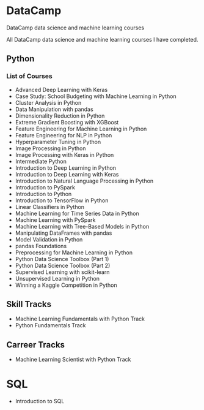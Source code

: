 # DataCamp
DataCamp data science and machine learning courses

All DataCamp data science and machine learning courses I have completed.
## Python
### List of Courses 
* Advanced Deep Learning with Keras
* Case Study: School Budgeting with Machine
Learning in Python
* Cluster Analysis in Python
* Data Manipulation with pandas
* Dimensionality Reduction in Python
* Extreme Gradient Boosting with XGBoost
* Feature Engineering for Machine Learning in
Python
* Feature Engineering for NLP in Python
* Hyperparameter Tuning in Python
* Image Processing in Python
* Image Processing with Keras in Python
* Intermediate Python
* Introduction to Deep Learning in Python
* Introduction to Deep Learning with Keras
* Introduction to Natural Language Processing in
Python
* Introduction to PySpark
* Introduction to Python
* Introduction to TensorFlow in Python
* Linear Classifiers in Python
* Machine Learning for Time Series Data in
Python
* Machine Learning with PySpark
* Machine Learning with Tree-Based Models in
Python
* Manipulating DataFrames with pandas
* Model Validation in Python
* pandas Foundations
* Preprocessing for Machine Learning in Python
* Python Data Science Toolbox (Part 1)
* Python Data Science Toolbox (Part 2)
* Supervised Learning with scikit-learn
* Unsupervised Learning in Python
* Winning a Kaggle Competition in Python
## Skill Tracks
* Machine Learning Fundamentals with Python Track
* Python Fundamentals Track
## Carreer Tracks
* Machine Learning Scientist with Python Track
# SQL
* Introduction to SQL
